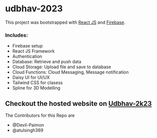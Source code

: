 # udbhav-2023

This project was bootstrapped with [React JS](https://react.dev/) and [Firebase](https://firebase.google.com/).

### Includes:
- Firebase setup
- React JS Framework
- Authentication
- Database: Retrieve and push data
- Cloud Storage: Upload file and save to database
- Cloud Functions: Cloud Messaging, Message notification
- Daisy UI for UI/UX
- Tailwind CSS for clasess
- Spline for 3D Modelling

## Checkout the hosted website on [Udbhav-2k23](https://www.udbhav.life/)

The Contributors for this Repo are 

- @Devil-Paimon
- @atulsingh369
